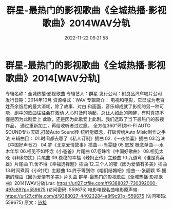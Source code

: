 ﻿---
title: 群星-最热门的影视歌曲《全城热播·影视歌曲》2014WAV分轨
date: 2022-11-22 09:21:58
categories: DTS多声道制作
tags: 华语中文
---
# 群星-最热门的影视歌曲《全城热播·影视歌曲》2014[WAV分轨]

专辑名称：全城热播·影视歌曲
专辑艺人：群星
发行公司：树良品汽车唱片公司
发行日期：2014年10月
资源格式：WAV
专辑简介：
电视和电影，它已成为老百姓茶余饭后的最大消耗，除了故事、对白
和画面，音乐却成就了影视的另一种可能，剧中的歌曲往往会在激动
人心时及时响起，总让人如此的陶醉，有时真搞不懂是因为此剧爱上
此歌，还是因为此歌爱上此剧。我们选取了当下最热门的影视作品，
通过重新加工，再给收听者过过瘾。
全方位360°环绕HI-FI AUTO SOUND专业天碟.打破Auto Sound传
统听觉概念，打破传统Auto Misic制作之手法
专辑曲目：
01.时间都去哪了《私人订制》插曲
02.《一夜惊喜》插曲
03.泡沫《中国好声音2》
04.梦《北京爱情故事》插曲---尚雯婕
05.怒放 概念单曲---水木年华
06.相见不如怀念《小爸爸》片尾曲
07.卷珠帘《中国好歌曲》
08.相见太晚《非缘勿扰》片尾曲
09.稳稳的幸福《辣妈正传》主题曲
10.九道弯《谁是真英雄》片尾曲
11.舍不得《幸福选择题》插曲
12.三个人的错《因为爱情有多美》插曲
13.时间煮雨《小时代》主题曲
14.终于等到你《咱们结婚吧》插曲---张靓颖
15.拥抱的理由《因为爱情有多美》片头曲
群星-最热门的影视歌曲《全城热播·影视歌曲》2014[WAV分轨].rar: https://url27.ctfile.com/f/9388027-730392000-497c89?p=559675
(访问密码: 559675)
电影电视名曲电影原声带: https://url27.ctfile.com/d/9388027-44023284-a8f9c9?p=559675
(访问密码: 559675)
原文：[链接](https://blog.sina.com.cn/s/blog_1647c7e76010310cr.html)